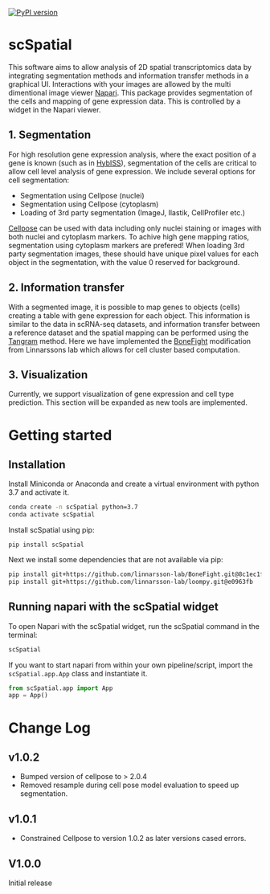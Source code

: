 [![PyPI version](https://badge.fury.io/py/scSpatial.svg)](https://badge.fury.io/py/scSpatial)

# scSpatial
This software aims to allow analysis of 2D spatial transcriptomics data by integrating segmentation methods and information transfer methods in a graphical UI. Interactions with your images are allowed by the multi dimentional image viewer [Napari](https://napari.org/). This package provides segmentation  of the cells and mapping of gene expression data. This is controlled by a widget in the Napari viewer.

## 1. Segmentation
For high resolution gene expression analysis, where the exact position of a gene is known (such as in [HybISS](https://pubmed.ncbi.nlm.nih.gov/32990747/)), segmentation of the cells are critical to allow cell level analysis of gene expression. We include several options for cell segmentation:

*   Segmentation using Cellpose (nuclei)
*   Segmentation using Cellpose (cytoplasm)
*   Loading of 3rd party segmentation (ImageJ, Ilastik, CellProfiler etc.)

[Cellpose](http://www.cellpose.org/) can be used with data including only nuclei staining or images with both nuclei and cytoplasm markers. To achive high gene mapping ratios, segmentation using cytoplasm markers are prefered! When loading 3rd party segmentation images, these should have unique pixel values for each object in the segmentation, with the value 0 reserved for background.

## 2. Information transfer
With a segmented image, it is possible to map genes to objects (cells) creating a table with gene expression for each object. This information is similar to the data in scRNA-seq datasets, and information transfer between a reference dataset and the spatial mapping can be performed using the [Tangram](https://www.nature.com/articles/s41592-021-01264-7) method. Here we have implemented the [BoneFight](https://github.com/linnarsson-lab/BoneFight) modification from Linnarssons lab which allows for cell cluster based computation.

## 3. Visualization
Currently, we support visualization of gene expression and cell type prediction. This section will be expanded as new tools are implemented.

# Getting started
## Installation
Install Miniconda or Anaconda and create a virtual environment with python 3.7 and activate it.
```bash
conda create -n scSpatial python=3.7
conda activate scSpatial
```
Install scSpatial using pip:
 ```
 pip install scSpatial
 ```
 
 Next we install some dependencies that are not available via pip:
```bash
pip install git+https://github.com/linnarsson-lab/BoneFight.git@8c1ec1f
pip install git+https://github.com/linnarsson-lab/loompy.git@e0963fb
```
## Running napari with the scSpatial widget
To open Napari with the scSpatial widget, run the scSpatial command in the terminal:
```bash
scSpatial
```

If you want to start napari from within your own pipeline/script, import the `scSpatial.app.App` class and instantiate it.

```python
from scSpatial.app import App
app = App()
```

# Change Log

## v1.0.2
- Bumped version of cellpose to > 2.0.4
- Removed resample during cell pose model evaluation to speed up segmentation.

## v1.0.1
- Constrained Cellpose to version 1.0.2 as later versions cased errors.

## V1.0.0
Initial release



